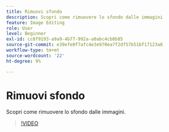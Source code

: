 ```yaml
---
title: Rimuovi sfondo
description: Scopri come rimuovere lo sfondo dalle immagini
feature: Image Editing
role: User
level: Beginner
exl-id: cc8f9193-a9a9-4b77-992a-a0abc4cb8b85
source-git-commit: e39efe0f7afc4e3e970ea7f2df57b51bf17123a6
workflow-type: tm+mt
source-wordcount: '22'
ht-degree: 9%

---
```


# Rimuovi sfondo

Scopri come rimuovere lo sfondo dalle immagini.

>[!VIDEO](https://video.tv.adobe.com/v/3420220?quality=12&learn=on&hidetitle=true)
